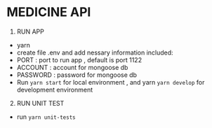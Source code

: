 # MEDICINE API

1. RUN APP

- yarn
- create file .env and add nessary information included:
- PORT : port to run app , default is port 1122
- ACCOUNT : account for mongoose db
- PASSWORD : password for mongoose db
- Run `yarn start` for local environment , and yarn `yarn develop` for development environment

2. RUN UNIT TEST

- run `yarn unit-tests`

